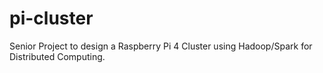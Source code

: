 # pi-cluster
Senior Project to design a Raspberry Pi 4 Cluster using Hadoop/Spark for Distributed Computing.
